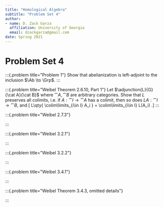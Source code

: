 ```yaml
---
title: "Homological Algebra"
subtitle: "Problem Set 4"
author:
- name: D. Zack Garza
  affiliation: University of Georgia 
  email: dzackgarza@gmail.com 
date: Spring 2021
---
```


# Problem Set 4


:::{.problem title="Problem 1"}
Show that abelianization is left-adjoint to the inclusion $\Ab \to \Grp$.
:::


:::{.problem title="Weibel Theorem 2.6.10, Part 1"}
Let $\adjunction{L}{G}{\cat A}{\cat B}$ where $\cat{A}, \cat{B}$ are arbitrary categories.
Show that $L$ preserves all colimits, i.e. if $A: \cat I\to \cat A$ has a colimit, then so does $LA: \cat I \to \cat B$, and
\[
L\qty{ \colim\limits_{i\in I} A_i } = \colim\limits_{i\in I} L(A_i)
.\]
:::


:::{.problem title="Weibel 2.7.3"}

:::


:::{.problem title="Weibel 3.2.1"}

:::

:::{.problem title="Weibel 3.2.2"}

:::

:::{.problem title="Weibel 3.4.1"}

:::


:::{.problem title="Weibel Theorem 3.4.3, omitted details"}

:::
